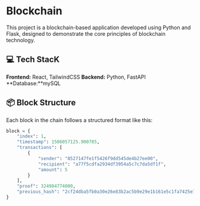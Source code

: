 # Blockchain

This project is a blockchain-based application developed using Python and Flask, designed to demonstrate the core principles of blockchain technology.

## 💻 Tech StacK
**Frontend:** React, TailwindCSS
**Backend:** Python, FastAPI
**Database:**mySQL

## 📦 Block Structure

Each block in the chain follows a structured format like this:

```python
block = {
    "index": 1,
    "timestamp": 1506057125.900785,
    "transactions": [
        {
            "sender": "8527147fe1f5426f9dd545de4b27ee00",
            "recipient": "a77f5cdfa2934df3954a5c7c7da5df1f",
            "amount": 5
        }
    ],
    "proof": 324984774000,
    "previous_hash": "2cf24dba5fb0a30e26e83b2ac5b9e29e1b161e5c1fa7425e73043362938b9824"
}
